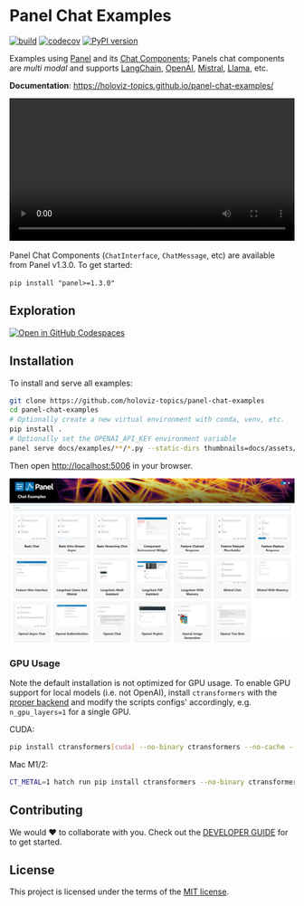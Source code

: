 # Panel Chat Examples

[![build](https://github.com/holoviz-topics/panel-chat-examples/workflows/Build/badge.svg)](https://github.com/holoviz-topics/panel-chat-examples/actions)
[![codecov](https://codecov.io/gh/holoviz-topics/panel-chat-examples/branch/master/graph/badge.svg)](https://codecov.io/gh/holoviz-topics/panel-chat-examples)
[![PyPI version](https://badge.fury.io/py/panel-chat-examples.svg)](https://badge.fury.io/py/panel-chat-examples)

Examples using [Panel](https://panel.holoviz.org/) and its [Chat Components](https://panel.holoviz.org/reference/index.html#chat); Panels chat components are *multi modal* and supports [LangChain](https://python.langchain.com/docs/get_started/introduction), [OpenAI](https://openai.com/blog/chatgpt), [Mistral](https://www.google.com/url?sa=t&rct=j&q=&esrc=s&source=web&cd=&ved=2ahUKEwjZtP35yvSBAxU00wIHHerUDZAQFnoECBEQAQ&url=https%3A%2F%2Fdocs.mistral.ai%2F&usg=AOvVaw2qpx09O_zOzSksgjBKiJY_&opi=89978449), [Llama](https://ai.meta.com/llama/), etc.

**Documentation**: <a href="https://holoviz-topics.github.io/panel-chat-examples/" target="_blank">https://holoviz-topics.github.io/panel-chat-examples/</a>

<video controls style="height:auto;width: 100%;max-height:500px">
    <source src="https://github.com/holoviz-topics/panel-chat-examples/raw/main/assets/videos/panel-chat-examples-splash.mp4" type="video/mp4">
    Your browser does not support the video tag.
</video>

Panel Chat Components (`ChatInterface`, `ChatMessage`, etc) are available from Panel v1.3.0. To get started:

`pip install "panel>=1.3.0"`

## Exploration

[![Open in GitHub Codespaces](https://github.com/codespaces/badge.svg)](https://codespaces.new/holoviz-topics/panel-chat-examples?quickstart=1)

## Installation

To install and serve all examples:

```bash
git clone https://github.com/holoviz-topics/panel-chat-examples
cd panel-chat-examples
# Optionally create a new virtual environment with conda, venv, etc.
pip install .
# Optionally set the OPENAI_API_KEY environment variable
panel serve docs/examples/**/*.py --static-dirs thumbnails=docs/assets/thumbnails --autoreload
```

Then open [http://localhost:5006](http://localhost:5006) in your browser.

![Panel Index Page](assets/images/panel-chat-examples-index-page.png)

### GPU Usage

Note the default installation is not optimized for GPU usage. To enable GPU support for local
models (i.e. not OpenAI), install `ctransformers` with the [proper backend](https://github.com/marella/ctransformers#gpu) and modify the scripts configs' accordingly, e.g. `n_gpu_layers=1` for a single GPU.

CUDA:

```bash
pip install ctransformers[cuda] --no-binary ctransformers --no-cache --no-binary ctransformers --force
```

Mac M1/2:

```bash
CT_METAL=1 hatch run pip install ctransformers --no-binary ctransformers --no-cache --no-binary ctransformers --force # for m1
```

## Contributing

We would ❤️ to collaborate with you. Check out the [DEVELOPER GUIDE](https://github.com/holoviz-topics/panel-chat-examples/blob/main/DEVELOPER_GUIDE.md) for to get started.

## License

This project is licensed under the terms of the [MIT license](https://github.com/holoviz-topics/panel-chat-examples/blob/main/LICENSE.md).

